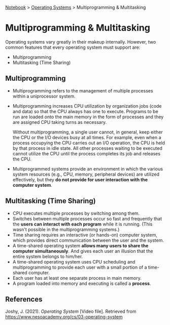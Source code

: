 <a href="../">Notebook</a> > <a href="./">Operating Systems</a> > Multiprogramming & Multitasking

# Multiprogramming & Multitasking



Operating systems vary greatly in their makeup internally. However, two common features that every operating system must support are:

* Multiprogramming
* Multitasking (Time Sharing)



## Multiprogramming

* Multiprogramming refers to the management of multiple processes within a uniprocessor system.

* Multiprogramming increases CPU utilization by organization jobs (code and data) so that the CPU always has one to execute. Programs to be run are loaded onto the main memory in the form of processes and they are assigned CPU taking turns as necessary.

  Without multiprogramming, a single user cannot, in general, keep either the CPU or the I/O devices busy at all times. For example, even when a process occupying the CPU carries out an I/O operation, the CPU is held by that process in idle state. All other processes waiting to be executed cannot utilize the CPU until the process completes its job and releases the CPU.

* Multiprogrammed systems provide an environment in which the various system resources (e.g., CPU, memory, peripheral devices) are utilized effectively, but they **do not provide for user interaction with the computer system**.



## Multitasking (Time Sharing)

* CPU executes multiple processes by switching among them.
* Switches between multiple processes occur so fast and frequently that the **users can interact with each program** while it is running. (This wasn't possible in the multiprogramming systems.)
* Time sharing requires an interactive (or hands-on) computer system, which provides direct communication between the user and the system.
* A time-shared operating system **allows many users to share the computer simultaneously**. And gives each user an illusion that the entire system belongs to him/her.
* A time-shared operating system uses CPU scheduling and multiprogramming to provide each user with a small portion of a time-shared computer.
* Each user has at least one separate process in main memory.
* A program loaded into memory and executing is called a **process**.








## References

Joshy, J. (2021). *Operating System* [Video file]. Retrieved from https://www.nesoacademy.org/cs/03-operating-system
